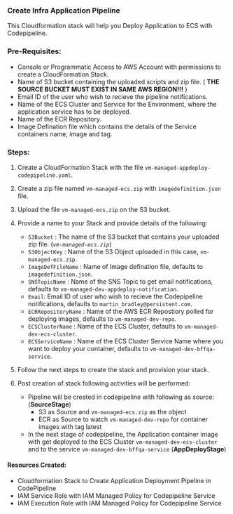 ### Create Infra Application Pipeline

This Cloudformation stack will help you Deploy Application to ECS with Codepipeline.

### Pre-Requisites:

* Console or Programmatic Access to AWS Account with permissions to create a CloudFormation Stack.
* Name of S3 bucket containing the uploaded scripts and zip file. ( **THE SOURCE BUCKET MUST EXIST IN SAME AWS REGION!!!** ) 
* Email ID of the user who wish to recieve the pipeline notifications.
* Name of the ECS Cluster and Service for the Environment, where the application service has to be deployed.
* Name of the ECR Repository.
* Image Defination file which contains the details of the Service containers name, image and tag.


### Steps:

1. Create a CloudFormation Stack with the file `vm-managed-appdeploy-codepipeline.yaml`.
2. Create a zip file named `vm-managed-ecs.zip` with `imagedefinition.json` file.
3. Upload the file `vm-managed-ecs.zip` on the S3 bucket. 
4. Provide a name to your Stack and provide details of the following:
    - `S3Bucket` : The name of the S3 bucket that contains your uploaded zip file. (_`vm-managed-ecs.zip`_)
    - `S3ObjectKey` : Name of the S3 Object uploaded in this case, `vm-managed-ecs.zip`.
    - `ImageDefFileName` : Name of Image defination file, defaults to `imagedefinition.json`.
    - `SNSTopicName` : Name of the SNS Topic to get email notifications, defaults to `vm-managed-dev-appdeploy-notification`.
    - `Email`: Email ID of user who wish to recieve the Codepipeline notifications, defaults to `martin_bradley@persistent.com`.
    - `ECRRepositoryName` : Name of the AWS ECR Repostiory polled for deploying images, defaults to `vm-managed-dev-repo`.
    - `ECSClusterName` : Name of the ECS Cluster, defaults to `vm-managed-dev-ecs-cluster`.
    - `ECSServiceName` : Name of the ECS Cluster Service Name where you want to deploy your container, defaults to `vm-managed-dev-bffqa-service`.

5. Follow the next steps to create the stack and provision your stack.

6. Post creation of stack following activities will be performed:
	- Pipeline will be created in codepipeline with following as source: (**SourceStage**)
        - S3 as Source and `vm-managed-ecs.zip` as the object
        - ECR as Source to watch `vm-managed-dev-repo` for  container images with tag latest
	- In the next stage of codepipeline, the Application container image with get deployed to the ECS Cluster `vm-managed-dev-ecs-cluster` and to the service `vm-managed-dev-bffqa-service` (**AppDeployStage**)

#### Resources Created: 

- Cloudformation Stack to Create Application Deployment Pipeline in CodePipeline
- IAM Service Role with IAM Managed Policy for Codepipeline Service
- IAM Execution Role with IAM Managed Policy for Codepipeline Service
